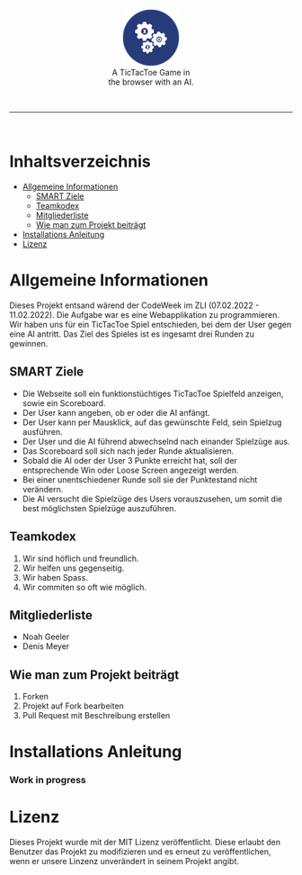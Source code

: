 <br>

<p align="center">
  <img src="./tictactoeai.png" height="100px"><br>
  A TicTacToe Game in<br>
  the browser with an AI.
</p>
<br>

-------------------------------------------------

<br>

# Inhaltsverzeichnis

- [Allgemeine Informationen](https://github.com/Nevah5/tictactoeai#allgemeine-informationen)
  - [SMART Ziele](https://github.com/Nevah5/tictactoeai#smart-ziele)
  - [Teamkodex](https://github.com/Nevah5/tictactoeai#teamkodex)
  - [Mitgliederliste](https://github.com/Nevah5/tictactoeai#mitgliederliste)
  - [Wie man zum Projekt beiträgt](https://github.com/Nevah5/tictactoeai#wie-man-zum-projekt-beiträgt)
- [Installations Anleitung](https://github.com/Nevah5/tictactoeai#installations-anleitung)
- [Lizenz](https://github.com/Nevah5/tictactoeai#lizenz)

# Allgemeine Informationen
Dieses Projekt entsand wärend der CodeWeek im ZLI (07.02.2022 - 11.02.2022). Die Aufgabe war es eine Webapplikation zu programmieren. Wir haben uns für ein TicTacToe Spiel entschieden, bei dem der User gegen eine AI antritt. Das Ziel des Spieles ist es ingesamt drei Runden zu gewinnen.

## SMART Ziele
- Die Webseite soll ein funktionstüchtiges TicTacToe Spielfeld anzeigen, sowie ein Scoreboard.
- Der User kann angeben, ob er oder die AI anfängt.
- Der User kann per Mausklick, auf das gewünschte Feld, sein Spielzug ausführen.
- Der User und die AI führend abwechselnd nach einander Spielzüge aus.
- Das Scoreboard soll sich nach jeder Runde aktualisieren.
- Sobald die AI oder der User 3 Punkte erreicht hat, soll der entsprechende Win oder Loose Screen angezeigt werden.
- Bei einer unentschiedener Runde soll sie der Punktestand nicht verändern.
- Die AI versucht die Spielzüge des Users vorauszusehen, um somit die best möglichsten Spielzüge auszuführen.

## Teamkodex

1. Wir sind höflich und freundlich.
2. Wir helfen uns gegenseitig.
3. Wir haben Spass.
4. Wir commiten so oft wie möglich.

## Mitgliederliste
- Noah Geeler
- Denis Meyer

## Wie man zum Projekt beiträgt
1. Forken
2. Projekt auf Fork bearbeiten
3. Pull Request mit Beschreibung erstellen

# Installations Anleitung
### Work in progress


# Lizenz
Dieses Projekt wurde mit der MIT Lizenz veröffentlicht. Diese erlaubt den Benutzer das Projekt zu modifizieren und es erneut zu veröffentlichen, wenn er unsere Linzenz unverändert in seinem Projekt angibt.
